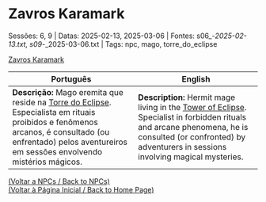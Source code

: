 
# Zavros Karamark

Sessões: 6, 9 | Datas: 2025-02-13, 2025-03-06 | Fontes: s06_-_2025-02-13.txt, s09_-_2025-03-06.txt | Tags: npc, mago, torre_do_eclipse

[Zavros Karamark](zavros_karamark.png)

| Português | English |
|-----------|---------|
| **Descrição:** Mago eremita que reside na [Torre do Eclipse](torre_do_eclipse.md). Especialista em rituais proibidos e fenômenos arcanos, é consultado (ou enfrentado) pelos aventureiros em sessões envolvendo mistérios mágicos. | **Description:** Hermit mage living in the [Tower of Eclipse](torre_do_eclipse.md). Specialist in forbidden rituals and arcane phenomena, he is consulted (or confronted) by adventurers in sessions involving magical mysteries. |

[(Voltar a NPCs / Back to NPCs)](npcs.md)  
[(Voltar à Página Inicial / Back to Home Page)](home.md)

